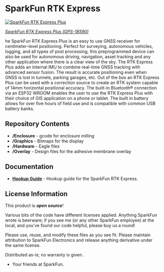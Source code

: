 SparkFun RTK Express
===========================================================

[![SparkFun RTK Express Plus](https://cdn.sparkfun.com//assets/parts/1/8/0/7/5/18590-SparkFun_RTK_Express_Plus-04.jpg)](https://www.sparkfun.com/products/18590)

[*SparkFun RTK Express Plus (GPS-18590)*](https://www.sparkfun.com/products/18590)

he SparkFun RTK Express Plus is an easy to use GNSS receiver for centimeter-level positioning. Perfect for surveying, autonomous vehicles, logging, and all types of post processing, this preprogrammed device can also be used for autonomous driving, navigation, asset tracking and any other application where there is a clear view of the sky. The RTK Express Plus adds an internal IMU to combine real-time GNSS tracking with advanced sensor fusion. The result is accurate positioning even when GNSS is lost in tunnels, parking garages, etc. Out of the box an RTK Express Plus can be used with a correction source to create an RTK system capable of 14mm horizontal positional accuracy. The built-in Bluetooth® connection via an ESP32 WROOM enables the user to use the RTK Express Plus with their choice of GIS application on a phone or tablet. The built in battery allows for over five hours of field use and is compatible with common USB battery banks.

Repository Contents
-------------------

* **/Enclosure** - gcode for enclosure milling
* **/Graphics** - Bitmaps for the display
* **/Hardware** - Eagle files
* **/Overlay** - Design files for the adhesive membrane overlay

Documentation
--------------

* **[Hookup Guide](https://learn.sparkfun.com/tutorials/sparkfun-rtk-express-hookup-guide)** - Hookup guide for the SparkFun RTK Express.

License Information
-------------------

This product is _**open source**_!

Various bits of the code have different licenses applied. Anything SparkFun wrote is beerware; if you see me (or any other SparkFun employee) at the local, and you've found our code helpful, please buy us a round!

Please use, reuse, and modify these files as you see fit. Please maintain attribution to SparkFun Electronics and release anything derivative under the same license.

Distributed as-is; no warranty is given.

- Your friends at SparkFun.
